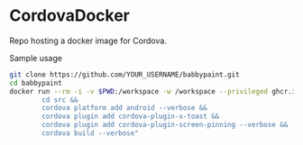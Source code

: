 # CordovaDocker
Repo hosting a docker image for Cordova.

Sample usage

```bash
git clone https://github.com/YOUR_USERNAME/babbypaint.git
cd babbypaint
docker run --rm -i -v $PWD:/workspace -w /workspace --privileged ghcr.io/alexjyong/CordovaDocker:main sh -c "
        cd src &&
        cordova platform add android --verbose &&
        cordova plugin add cordova-plugin-x-toast &&
        cordova plugin add cordova-plugin-screen-pinning --verbose &&
        cordova build --verbose"
```
